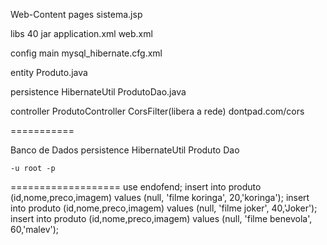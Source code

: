 Web-Content
pages
 sistema.jsp
 
 libs 40 jar
  application.xml
  web.xml
  
config
  main
  mysql_hibernate.cfg.xml
 
 entity
  Produto.java
 
 persistence
  HibernateUtil
  ProdutoDao.java
 
 controller
  ProdutoController
  CorsFilter(libera a rede) dontpad.com/cors
  
  ===========
  
  Banco de Dados
   persistence
   HibernateUtil
   Produto Dao
   
    -u root -p
   ===================
   use endofend;
   insert into produto (id,nome,preco,imagem) values (null, 'filme koringa', 20,'koringa');
   insert into produto (id,nome,preco,imagem) values (null, 'filme joker', 40,'Joker');
   insert into produto (id,nome,preco,imagem) values (null, 'filme benevola', 60,'malev');
   
   